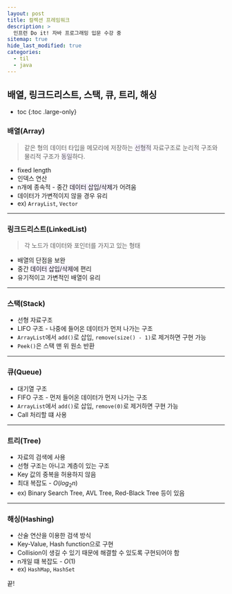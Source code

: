 ```yaml
---
layout: post
title: 컬렉션 프레임워크
description: >
  인프런 Do it! 자바 프로그래밍 입문 수강 중
sitemap: true
hide_last_modified: true
categories:
  - til
  - java
---
```


## 배열, 링크드리스트, 스택, 큐, 트리, 해싱

* toc
{:toc .large-only}

### 배열(Array)
> 같은 형의 데이터 타입을 메모리에 저장하는 <span style='background-color: #f5f0ff'>선형적</span> 자료구조로 눈리적 구조와 물리적 구조가 <span style='background-color: #f5f0ff'>동일</span>하다.
- fixed length
- 인덱스 연산
- n개에 종속적 - 중간 <span style='background-color: #f5f0ff'>데이터 삽입/삭제</span>가 어려움
- 데이터가 가변적이지 않을 경우 유리
- ex) `ArrayList`, `Vector`

---

### 링크드리스트(LinkedList)
>각 노드가 데이터와 포인터를 가지고 있는 형태 
- 배열의 단점을 보완
- 중간 <span style='background-color: #f5f0ff'>데이터 삽입/삭제</span>에 편리
- 유기적이고 가변적인 배열이 유리

---

### 스택(Stack)
- 선형 자료구조
- LIFO 구조 - 나중에 들어온 데이터가 먼저 나가는 구조
- `ArrayList`에서 `add()`로 삽입, `remove(size() - 1)`로 제거하면 구현 가능
- `Peek()`은 스택 맨 위 원소 반환

---

### 큐(Queue)
- 대기열 구조
- FIFO 구조 - 먼저 들어온 데이터가 먼저 나가는 구조
- `ArrayList`에서 `add()`로 삽입, `remove(0)`로 제거하면 구현 가능
- Call 처리할 떄 사용

---

### 트리(Tree)
- 자료의 검색에 사용
- 선형 구조는 아니고 계층이 있는 구조
- Key 값의 중복을 허용하지 않음
- 최대 복잡도 - $O(log_{2}{n})$
- ex) Binary Search Tree, AVL Tree, Red-Black Tree 등이 있음

---

### 해싱(Hashing)
- 산술 연산을 이용한 검색 방식
- Key-Value, Hash function으로 구현
- Collision이 생길 수 있기 때문에 해결할 수 있도록 구현되어야 함
- n개일 떄 복잡도 - $O(1)$
- ex) `HashMap`, `HashSet`

끝!